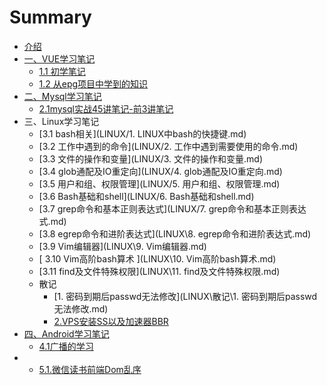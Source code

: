 # Summary

* [介绍](README.md)
* [一、VUE学习笔记](VUE/README.md)
    * [1.1 初学笔记](VUE/初学笔记.md)
    * [1.2 从epg项目中学到的知识](VUE/从epg项目中学到的知识.md)
* [二、Mysql学习笔记](MYSQL/README.md)
    * [2.1mysql实战45讲笔记-前3讲笔记](MYSQL/jikeTime/前3讲笔记.md)
* 三、Linux学习笔记
    * [3.1 bash相关](LINUX/1. LINUX中bash的快捷键.md)
    * [3.2 工作中遇到的命令](LINUX/2. 工作中遇到需要使用的命令.md)
    * [3.3 文件的操作和变量](LINUX/3. 文件的操作和变量.md)
    * [3.4 glob通配及IO重定向](LINUX/4. glob通配及IO重定向.md)
    * [3.5 用户和组、权限管理](LINUX/5. 用户和组、权限管理.md)
    * [3.6 Bash基础和shell](LINUX/6. Bash基础和shell.md)
    * [3.7 grep命令和基本正则表达式](LINUX/7. grep命令和基本正则表达式.md)
    * [3.8 egrep命令和进阶表达式](LINUX\8. egrep命令和进阶表达式.md)
    * [3.9 Vim编辑器](LINUX\9. Vim编辑器.md)
    * [ 3.10 Vim高阶bash算术 ](LINUX\10. Vim高阶bash算术.md)
    * [3.11 find及文件特殊权限](LINUX\11. find及文件特殊权限.md)
    * 散记
      * [1. 密码到期后passwd无法修改](LINUX\散记\1. 密码到期后passwd无法修改.md)
      * [2.VPS安装SS以及加速器BBR](LINUX\散记\2.VPS安装SS以及加速器BBR.md)
* [四、Android学习笔记](Android/README.md)
    * [4.1广播的学习](Android/广播的学习.md)
* * [ 5.1.微信读书前端Dom乱序](Javascript\微信读书前端Dom乱序.md)

